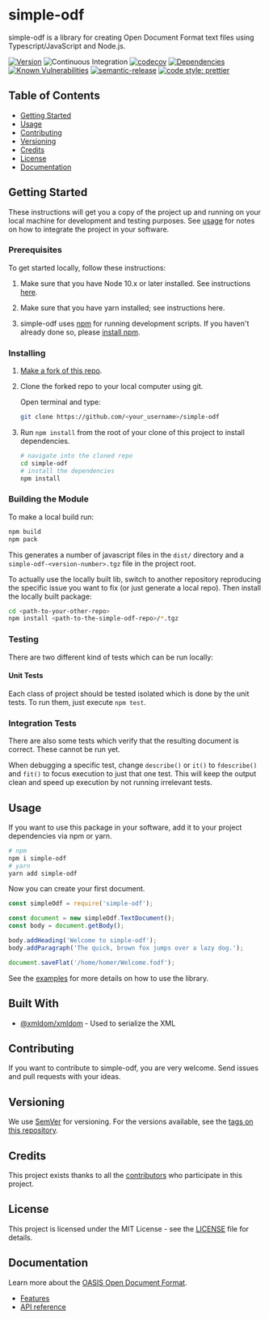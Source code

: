 # simple-odf

simple-odf is a library for creating Open Document Format text files using Typescript/JavaScript and Node.js.

[![Version](https://img.shields.io/npm/v/simple-odf.svg)](https://www.npmjs.com/package/simple-odf)
![Continuous Integration](https://github.com/connium/simple-odf/workflows/Continuous%20Integration/badge.svg)
[![codecov](https://codecov.io/gh/connium/simple-odf/branch/master/graph/badge.svg)](https://codecov.io/gh/connium/simple-odf)
[![Dependencies](https://david-dm.org/connium/simple-odf.svg)](https://david-dm.org/connium/simple-odf)
[![Known Vulnerabilities](https://snyk.io/test/github/connium/simple-odf/badge.svg)](https://snyk.io/test/github/connium/simple-odf)
[![semantic-release](https://img.shields.io/badge/%20%20%F0%9F%93%A6%F0%9F%9A%80-semantic--release-e10079.svg)](https://github.com/semantic-release/semantic-release)
[![code style: prettier](https://img.shields.io/badge/code_style-prettier-ff69b4.svg)](https://github.com/prettier/prettier)

## Table of Contents

- [Getting Started](#getting-started)
- [Usage](#usage)
- [Contributing](#contributing)
- [Versioning](#versioning)
- [Credits](#credits)
- [License](#license)
- [Documentation](#documentation)

## Getting Started

These instructions will get you a copy of the project up and running on your local machine for development and testing purposes.
See [usage](#usage) for notes on how to integrate the project in your software.

### Prerequisites

To get started locally, follow these instructions:

1. Make sure that you have Node 10.x or later installed.
   See instructions [here](https://nodejs.org/en/download/).

1. Make sure that you have yarn installed; see instructions here.

1. simple-odf uses [npm](https://www.npmjs.com) for running development scripts.
   If you haven't already done so, please [install npm](https://docs.npmjs.com/).

### Installing

1. [Make a fork of this repo](https://help.github.com/articles/fork-a-repo/).

1. Clone the forked repo to your local computer using git.

   Open terminal and type:

   ```sh
   git clone https://github.com/<your_username>/simple-odf
   ```

1. Run `npm install` from the root of your clone of this project to install dependencies.

   ```sh
   # navigate into the cloned repo
   cd simple-odf
   # install the dependencies
   npm install
   ```

### Building the Module

To make a local build run:

```sh
npm build
npm pack
```

This generates a number of javascript files in the `dist/` directory and a `simple-odf-<version-number>.tgz` file in the project root.

To actually use the locally built lib, switch to another repository reproducing the specific issue you want to fix (or just generate a local repo). Then install the locally built package:

```sh
cd <path-to-your-other-repo>
npm install <path-to-the-simple-odf-repo>/*.tgz
```

### Testing

There are two different kind of tests which can be run locally:

#### Unit Tests

Each class of project should be tested isolated which is done by the unit tests. To run them, just execute `npm test`.

### Integration Tests

There are also some tests which verify that the resulting document is correct. These cannot be run yet.

When debugging a specific test, change `describe()` or `it()` to `fdescribe()` and `fit()` to focus execution to just that one test. This will keep the output clean and speed up execution by not running irrelevant tests.

## Usage

If you want to use this package in your software, add it to your project dependencies via npm or yarn.

```sh
# npm
npm i simple-odf
# yarn
yarn add simple-odf
```

Now you can create your first document.

```javascript
const simpleOdf = require('simple-odf');

const document = new simpleOdf.TextDocument();
const body = document.getBody();

body.addHeading('Welcome to simple-odf');
body.addParagraph('The quick, brown fox jumps over a lazy dog.');

document.saveFlat('/home/homer/Welcome.fodf');
```

See the [examples](./examples/README.md) for more details on how to use the library.

## Built With

- [@xmldom/xmldom](https://github.com/xmldom/xmldom) - Used to serialize the XML

## Contributing

If you want to contribute to simple-odf, you are very welcome. Send issues and pull requests with your ideas.

<!--
Please read [CONTRIBUTING.md](./CONTRIBUTING.md) for details on our code of conduct, and the process for submitting pull requests to us.
-->

## Versioning

We use [SemVer](http://semver.org/) for versioning. For the versions available, see the [tags on this repository](https://github.com/connium/simple-odf/releases).

## Credits

This project exists thanks to all the [contributors](https://github.com/connium/simple-odf/graphs/contributors) who participate in this project.

## License

This project is licensed under the MIT License - see the [LICENSE](./LICENSE) file for details.

## Documentation

Learn more about the [OASIS Open Document Format](http://docs.oasis-open.org/office/v1.2/OpenDocument-v1.2.html).

- [Features](./docs/Features.md)
- [API reference](./docs/API.md)

